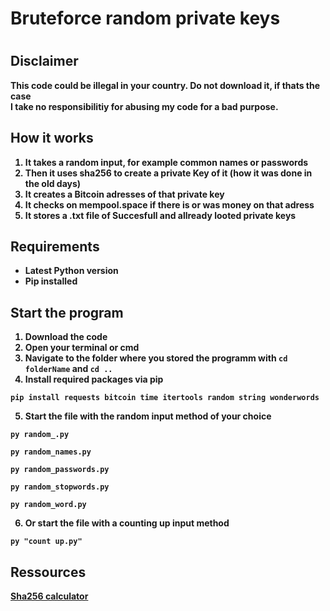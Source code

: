 <h1>Bruteforce random private keys<h1>

<h2>Disclaimer</h2>

<b>This code could be illegal in your country.<b> Do not download it, if thats the case<br>
I take no responsibilitiy for abusing my code for a bad purpose.

<h2>How it works</h2>

1. It takes a random input, for example common names or passwords
2. Then it uses sha256 to create a private Key of it (how it was done in the old days)
3. It creates a Bitcoin adresses of that private key
4. It checks on mempool.space if there is or was money on that adress
5. It stores a .txt file of Succesfull and allready looted private keys

<h2>Requirements </h2>

* Latest Python version
* Pip installed

<h2>Start the program</h2>

1. Download the code
2. Open your terminal or cmd
3. Navigate to the folder where you stored the programm with `cd folderName` and `cd ..`
4. Install required packages via pip
```
pip install requests bitcoin time itertools random string wonderwords
```
5. Start the file with the random input method of your choice
```
py random_.py
```
```
py random_names.py
```
```
py random_passwords.py
```
```
py random_stopwords.py
```
```
py random_word.py
```
6. Or start the file with a counting up input method
```
py "count up.py"
```

<h2>Ressources</h2>

<a href="https://learnmeabitcoin.com/tools/sha256/?string=%23BTC&multiple=1" taget="_blank">Sha256 calculator</a>